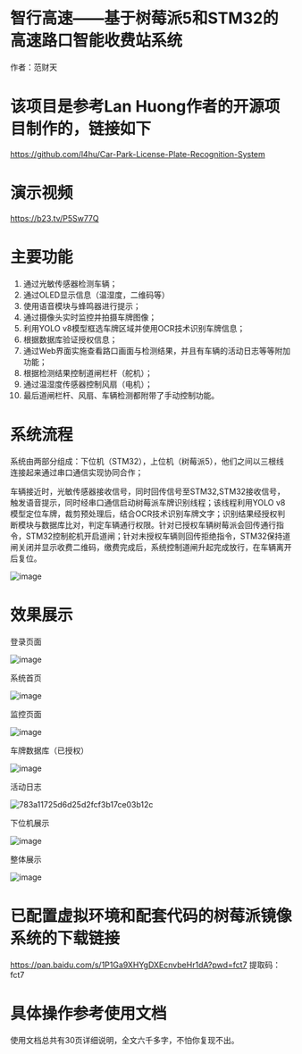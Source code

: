 # 智行高速——基于树莓派5和STM32的高速路口智能收费站系统
作者：范财天

# 该项目是参考Lan Huong作者的开源项目制作的，链接如下
https://github.com/l4hu/Car-Park-License-Plate-Recognition-System

# 演示视频
https://b23.tv/P5Sw77Q


# 主要功能

1. 通过光敏传感器检测车辆；
2. 通过OLED显示信息（温湿度，二维码等）
3. 使用语音模块与蜂鸣器进行提示；
4. 通过摄像头实时监控并拍摄车牌图像；
5. 利用YOLO v8模型框选车牌区域并使用OCR技术识别车牌信息；
6. 根据数据库验证授权信息；
7. 通过Web界面实施查看路口画面与检测结果，并且有车辆的活动日志等等附加功能；
8. 根据检测结果控制道闸栏杆（舵机）；
9. 通过温湿度传感器控制风扇（电机）；
10. 最后道闸栏杆、风扇、车辆检测都附带了手动控制功能。

# 系统流程
系统由两部分组成：下位机（STM32），上位机（树莓派5），他们之间以三根线连接起来通过串口通信实现协同合作；

车辆接近时，光敏传感器接收信号，同时回传信号至STM32,STM32接收信号，触发语音提示，同时经串口通信启动树莓派车牌识别线程；该线程利用YOLO v8模型定位车牌，裁剪预处理后，结合OCR技术识别车牌文字；识别结果经授权判断模块与数据库比对，判定车辆通行权限。针对已授权车辆树莓派会回传通行指令，STM32控制舵机开启道闸；针对未授权车辆则回传拒绝指令，STM32保持道闸关闭并显示收费二维码，缴费完成后，系统控制道闸升起完成放行，在车辆离开后复位。



![image](https://github.com/user-attachments/assets/1c50a64c-d87b-4b9c-8810-c3d8237cec1d)

# 效果展示


登录页面

![image](https://github.com/user-attachments/assets/86aff8e6-3e2a-4b87-a54a-24c0bab7195c)

系统首页

![image](https://github.com/user-attachments/assets/ac550882-2b37-4e4e-b6bf-e7efc9bc345b)

监控页面

![image](https://github.com/user-attachments/assets/7df099e6-7fe0-43b3-9ed7-4a7d06b39a1a)

车牌数据库（已授权）

![image](https://github.com/user-attachments/assets/b0011523-32c4-4224-9e6b-b6a46a8d83a0)

活动日志

![783a11725d6d25d2fcf3b17ce03b12c](https://github.com/user-attachments/assets/0945b7d7-3abe-4851-8dc9-01a0d4164c2f)


下位机展示

![image](https://github.com/user-attachments/assets/9b49eabf-8166-4ef3-ad2a-d09a462973fa)


整体展示

![image](https://github.com/user-attachments/assets/b9991f16-bb38-47a3-a7ff-10bfa7a3f7e6)



# 已配置虚拟环境和配套代码的树莓派镜像系统的下载链接

https://pan.baidu.com/s/1P1Ga9XHYgDXEcnvbeHr1dA?pwd=fct7 
提取码：fct7


# 具体操作参考使用文档
使用文档总共有30页详细说明，全文六千多字，不怕你复现不出。



































